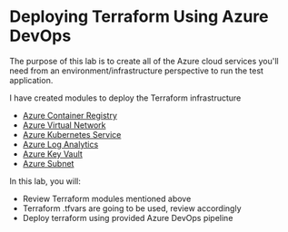 # Deploying Terraform Using Azure DevOps

The purpose of this lab is to create all of the Azure cloud services you'll need from an environment/infrastructure perspective to run the test application.

I have created modules to deploy the Terraform infrastructure
- [Azure Container Registry](https://github.com/jorgepezuela/devops-projects/tree/develop/devops-project-01/labs/2-azuredevops-terraform-pipeline/terraform/modules/acr)
- [Azure Virtual Network](https://github.com/jorgepezuela/devops-projects/tree/develop/devops-project-01/labs/2-azuredevops-terraform-pipeline/terraform/modules/vnet)
- [Azure Kubernetes Service](https://github.com/jorgepezuela/devops-projects/tree/develop/devops-project-01/labs/2-azuredevops-terraform-pipeline/terraform/modules/aks)
- [Azure Log Analytics](https://github.com/jorgepezuela/devops-projects/tree/develop/devops-project-01/labs/2-azuredevops-terraform-pipeline/terraform/modules/log-analytics)
- [Azure Key Vault](https://github.com/jorgepezuela/devops-projects/tree/develop/devops-project-01/labs/2-azuredevops-terraform-pipeline/terraform/modules/keyvault)
- [Azure Subnet](https://github.com/jorgepezuela/devops-projects/tree/develop/devops-project-01/labs/2-azuredevops-terraform-pipeline/terraform/modules/snet)

In this lab, you will:
- Review Terraform modules mentioned above
- Terraform .tfvars are going to be used, review accordingly
- Deploy terraform using provided Azure DevOps pipeline
